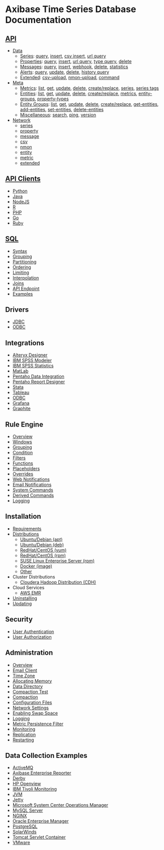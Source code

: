 # Axibase Time Series Database Documentation

## [API](api)

  * [Data](api/data#overview)
    * [Series](api/data/series/README.md): [query](api/data/series/query.md), [insert](api/data/series/insert.md), [csv insert](api/data/series/csv-insert.md), [url query](api/data/series/url-query.md)
    * [Properties](api/data/properties/README.md): [query](api/data/properties/query.md), [insert](api/data/properties/insert.md), [url query](api/data/properties/url-query.md), [type query](api/data/properties/type-query.md), [delete](api/data/properties/delete.md)
    * [Messages](api/data/messages/README.md): [query](api/data/messages/query.md), [insert](api/data/messages/insert.md), [webhook](api/data/messages/webhook.md), [delete](api/data/messages/delete.md), [statistics](api/data/messages/stats-query.md)
    * [Alerts](api/data/alerts/README.md): [query](api/data/alerts/query.md), [update](api/data/alerts/update.md), [delete](api/data/alerts/delete.md), [history query](api/data/alerts/history-query.md)
    * [Extended](api/data/ext/README.md): [csv-upload](api/data/ext/csv-upload.md), [nmon-upload](api/data/ext/nmon-upload.md), [command](api/data/ext/command.md)
  * [Meta](api/meta#overview)
    * [Metrics](api/meta/metric/README.md): [list](api/meta/metric/list.md), [get](api/meta/metric/get.md), [update](api/meta/metric/update.md), [delete](api/meta/metric/delete.md), [create/replace](api/meta/metric/create-or-replace.md), [series](api/meta/metric/series.md), [series tags](api/meta/metric/series-tags.md)
    * [Entities](api/meta/entity/README.md): [list](api/meta/entity/list.md), [get](api/meta/entity/get.md), [update](api/meta/entity/update.md), [delete](api/meta/entity/delete.md), [create/replace](api/meta/entity/create-or-replace.md), [metrics](api/meta/entity/metrics.md), [entity-groups](api/meta/entity/entity-groups.md), [property-types](api/meta/entity/property-types.md)
    * [Entity Groups](api/meta/entity-group/README.md): [list](api/meta/entity-group/list.md), [get](api/meta/entity-group/get.md), [update](api/meta/entity-group/update.md), [delete](api/meta/entity-group/delete.md), [create/replace](api/meta/entity-group/create-or-replace.md), [get-entities](api/meta/entity-group/get-entities.md), [add-entities](api/meta/entity-group/add-entities.md), [set-entities](api/meta/entity-group/set-entities.md), [delete-entities](api/meta/entity-group/delete-entities.md)
    * [Miscellaneous](api/meta/misc/README.md): [search](api/meta/misc/search.md), [ping](api/meta/misc/ping.md), [version](api/meta/misc/version.md)
  * [Network](api/network#network-api)
    * [series](api/network/series.md)
    * [property](api/network/property.md)
    * [message](api/network/message.md)
    * [csv](api/network/csv.md)
    * [nmon](api/network/nmon.md)
    * [entity](api/network/entity.md)  
    * [metric](api/network/metric.md)
    * [extended](api/network/extended-commands.md)

## [API Clients](api#api-clients)

  * [Python](https://github.com/axibase/atsd-api-python)
  * [Java](https://github.com/axibase/atsd-api-java) 
  * [NodeJS](https://github.com/axibase/atsd-api-nodejs)  
  * [R](https://github.com/axibase/atsd-api-r)
  * [PHP](https://github.com/axibase/atsd-api-php)
  * [Go](https://github.com/axibase/atsd-api-go)  
  * [Ruby](https://github.com/axibase/atsd-api-ruby)

## [SQL](sql#overview)

  * [Syntax](sql#syntax)
  * [Grouping](sql#grouping)
  * [Partitioning](sql#partitioning)
  * [Ordering](sql#ordering)
  * [Limiting](sql#limiting)
  * [Interpolation](sql#interpolation)
  * [Joins](sql#joins)
  * [API Endpoint](sql/api.md#sql-query-api-endpoint)
  * [Examples](sql#examples)

## Drivers

  * [JDBC](https://github.com/axibase/atsd-jdbc)
  * [ODBC](integration/odbc/README.md)
  
## Integrations

  * [Alteryx Designer](integration/alteryx/README.md)
  * [IBM SPSS Modeler](integration/spss/modeler/README.md)
  * [IBM SPSS Statistics](integration/spss/statistics/README.md)
  * [MatLab](integration/matlab/README.md)
  * [Pentaho Data Integration](integration/pentaho/data-integration/README.md)
  * [Pentaho Report Designer](integration/pentaho/report-designer/README.md)  
  * [Stata](integration/stata/README.md)
  * [Tableau](integration/tableau/README.md)
  * [ODBC](integration/odbc/README.md)
  * [Grafana](https://github.com/axibase/grafana-data-source)
  * [Graphite](integration/graphite/README.md)

## Rule Engine

  * [Overview](rule-engine/README.md)
  * [Windows](rule-engine/window.md)
  * [Grouping](rule-engine/grouping.md)
  * [Condition](rule-engine/condition.md)
  * [Filters](rule-engine/filters.md)
  * [Functions](rule-engine/functions.md)
  * [Placeholders](rule-engine/placeholders.md)
  * [Overrides](rule-engine/overrides.md)
  * [Web Notifications](rule-engine/web-notifications.md)
  * [Email Notifications](rule-engine/email.md)
  * [System Commands](rule-engine/commands.md)
  * [Derived Commands](rule-engine/derived.md) 
  * [Logging](rule-engine/logging.md)

## Installation

  * [Requirements](administration/requirements.md)
  * [Distributions](installation/#installation-guides)
    * [Ubuntu/Debian (apt)](installation/ubuntu-debian-apt.md)
    * [Ubuntu/Debian  (deb)](installation/ubuntu-debian-deb.md)
    * [RedHat/CentOS (yum)](installation/redhat-centos-yum.md)
    * [RedHat/CentOS (rpm)](installation/redhat-centos-rpm.md)
    * [SUSE Linux Enterprise Server (rpm)](installation/sles-rpm.md)
    * [Docker (image)](installation/docker.md)
    * [Other](installation/other-distributions.md)
  * Cluster Distributions
    * [Cloudera Hadoop Distribution (CDH)](installation/cloudera.md)  	
  * Cloud Services
    * [AWS EMR](installation/aws-emr-s3.md)    
  * [Uninstalling](administration/uninstalling.md)
  * [Updating](administration/update.md)   

## Security

* [User Authentication](administration/user-authentication.md)
* [User Authorization](administration/user-authorization.md)

## Administration

  * [Overview](administration#administration)
  * [Email Client](administration/setting-up-email-client.md)
  * [Time Zone](administration/timezone.md)
  * [Allocating Memory](administration/allocating-memory.md)
  * [Data Directory](administration/changing-data-directory.md)
  * [Compaction Test](administration/compaction-test.md)
  * [Compaction](administration/compaction.md)
  * [Configuration Files](administration/editing-configuration-files.md)
  * [Network Settings](administration/networking-settings.md)  
  * [Enabling Swap Space](administration/enabling-swap-space.md)
  * [Logging](administration/logging.md)
  * [Metric Persistence Filter](administration/metric-persistence-filter.md)
  * [Monitoring](administration/monitoring.md)
  * [Replication](administration/replication.md)
  * [Restarting](administration/restarting.md)

## Data Collection Examples

  * [ActiveMQ](integration/activemq#monitoring-activemq-with-atsd)
  * [Axibase Enterprise Reporter](integration/aer#atsd-adapter)
  * [Derby](https://github.com/axibase/axibase-collector/blob/master/jobs/examples/derby#overview)
  * [HP Openview](https://github.com/axibase/axibase-collector/blob/master/jobs/examples/hp-openview#overview)
  * [IBM Tivoli Monitoring](integration/itm#ibm-tivoli-monitoring)
  * [JVM](https://github.com/axibase/axibase-collector/blob/master/jobs/examples/jvm#overview)
  * [Jetty](https://github.com/axibase/axibase-collector/blob/master/jobs/examples/jetty#overview)
  * [Microsoft System Center Operations Manager](https://github.com/axibase/axibase-collector/blob/master/jobs/examples/scom#overview)
  * [MySQL Server](https://github.com/axibase/axibase-collector/blob/master/jobs/examples/mysql#overview)
  * [NGINX](https://github.com/axibase/axibase-collector/blob/master/jobs/examples/nginx#overview)
  * [Oracle Enterprise Manager](https://github.com/axibase/axibase-collector/blob/master/jobs/examples/oracle-enterprise-manager#overview)
  * [PostgreSQL](https://github.com/axibase/axibase-collector/blob/master/jobs/examples/postgres#overview)
  * [SolarWinds](https://github.com/axibase/axibase-collector/blob/master/jobs/examples/solarwinds#overview)
  * [Tomcat Servlet Container](https://github.com/axibase/axibase-collector/blob/master/jobs/examples/tomcat#overview)
  * [VMware](https://github.com/axibase/axibase-collector/blob/master/jobs/examples/vmware#overview)
